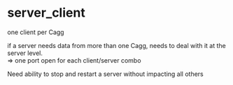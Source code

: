 # server_client

one client per Cagg

if a server needs data from more than one Cagg, needs to deal with it at the server level.<br>
=> one port open for each client/server combo

Need ability to stop and restart a server without impacting all others